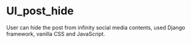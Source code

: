 # UI_post_hide
User can hide the post from infinity social media contents, used Django framework, vanilla CSS and JavaScript.
